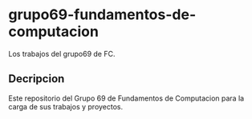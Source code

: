 # grupo69-fundamentos-de-computacion
Los trabajos del grupo69 de FC.
## Decripcion
Este repositorio del Grupo 69 de Fundamentos de Computacion para la carga de sus trabajos y proyectos.
